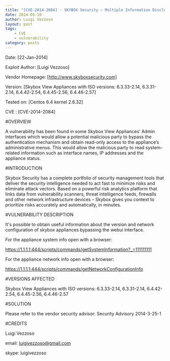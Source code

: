 ```yaml
---
title: "[CVE-2014-2084] - SKYBOX Security – Multiple Information Disclosure"
date: 2014-05-10
author: Luigi Vezzoso
layout: post
tags: 
    - CVE
    - vulnerability
category: posts
---
```


Date: [22-Jan-2014]

Exploit Author: [Luigi Vezzoso]

Vendor Homepage: [http://www.skyboxsecurity.com]

Version: [Skybox View Appliances with ISO versions: 6.3.33-2.14, 6.3.31-2.14, 6.4.42-2.54, 6.4.45-2.56, 6.4.46-2.57]

Tested on: [Centos 6.4 kernel 2.6.32]

CVE : [CVE-2014-2084]

#OVERVIEW

A vulnerability has been found in some Skybox View Appliances’ Admin interfaces which would allow a potential malicious party to bypass the authentication mechanism and obtain read-only access to the appliance’s administrative menus. This would allow the malicious party to read system-related information such as interface names, IP addresses and the appliance status.

#INTRODUCTION

Skybox Security has a complete portfolio of security management tools that deliver the security intelligence needed to act fast to minimize risks and eliminate attack vectors.  Based on a powerful risk analytics platform that links data from vulnerability scanners, threat intelligence feeds, firewalls and other network infrastructure devices – Skybox gives you context to prioritize risks accurately and automatically, in minutes.  

#VULNERABILITY DESCRIPTION

It's possible to obtain useful information about the version and network configuration of skybox appliances bypassing the webui interface.

For the appliance system info open with a browser:

https://1.1.1.1:444/scripts/commands/getSystemInformation?_=111111111

For the appliance network info open with a browser:

https://1.1.1.1:444/scripts/commands/getNetworkConfigurationInfo

#VERSIONS AFFECTED

Skybox View Appliances with ISO versions: 6.3.33-2.14, 6.3.31-2.14, 6.4.42-2.54, 6.4.45-2.56, 6.4.46-2.57

#SOLUTION

Please refer to the vendor security advisor: Security Advisory 2014-3-25-1

#CREDITS

Luigi Vezzoso

email:  luigivezzoso@gmail.com

skype:  luigivezzoso
